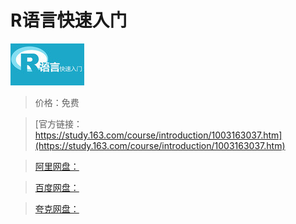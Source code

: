 # R语言快速入门

![img](../../../assets/study163/free/6631770353630127017.png)

> 价格：免费

> [官方链接：https://study.163.com/course/introduction/1003163037.htm](https://study.163.com/course/introduction/1003163037.htm)

> [阿里网盘：]()

> [百度网盘：]()

> [夸克网盘：]()
